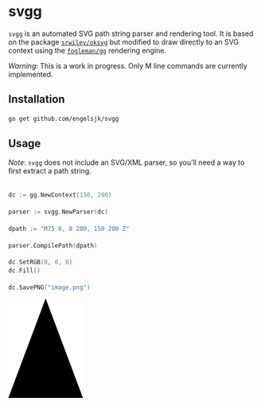 # svgg

```svgg``` is an automated SVG path string parser and rendering tool. It is based on the package [```srwiley/oksvg```](https://github.com/srwiley/oksvg) but modified to draw directly to an SVG context using the [```fogleman/gg```](https://github.com/fogleman/gg) rendering engine.

*Warning*: This is a work in progress. Only M line commands are currently implemented.

## Installation

```bash
go get github.com/engelsjk/svgg
```

## Usage

*Note*: ```svgg``` does not include an SVG/XML parser, so you'll need a way to first extract a path string.

```go

dc := gg.NewContext(150, 200)

parser := svgg.NewParser(dc)

dpath := "M75 0, 0 200, 150 200 Z"

parser.CompilePath(dpath)

dc.SetRGB(0, 0, 0)
dc.Fill()

dc.SavePNG("image.png")
```

![](images/demo.png)